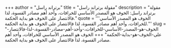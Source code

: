 +++
author = "برتراند راسل"
title = "مقولة برتراند راسل"
description = "مقولة برتراند راسل: الخوف هو المصدر الأساسي للخرافات، وأحد أهم مصادر القسوة، لذا فالانتصار على الخوف هو بداية الحكمة."
quote = '''الخوف هو المصدر الأساسي للخرافات، وأحد أهم مصادر القسوة، لذا فالانتصار على الخوف هو بداية الحكمة.'''
slug = "الخوف-هو-المصدر-الأساسي-للخرافات،-وأحد-أهم-مصادر-القسوة،-لذا-فالانتصار-على-الخوف-هو-بداية-الحكمة"
+++
الخوف هو المصدر الأساسي للخرافات، وأحد أهم مصادر القسوة، لذا فالانتصار على الخوف هو بداية الحكمة.
